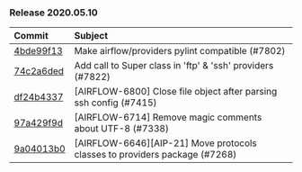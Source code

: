 

### Release 2020.05.10

| Commit                                                                                         | Subject                                                                    |
|:-----------------------------------------------------------------------------------------------|:---------------------------------------------------------------------------|
| [4bde99f13](https://github.com/apache/airflow/commit/4bde99f1323d72f6c84c1548079d5e98fc0a2a9a) | Make airflow/providers pylint compatible (#7802)                           |
| [74c2a6ded](https://github.com/apache/airflow/commit/74c2a6ded4d615de8e1b1c04a25146344138e920) | Add call to Super class in &#39;ftp&#39; &amp; &#39;ssh&#39; providers (#7822)                 |
| [df24b4337](https://github.com/apache/airflow/commit/df24b43370ca5812273ecd91d35104e023a407e6) | [AIRFLOW-6800] Close file object after parsing ssh config (#7415)          |
| [97a429f9d](https://github.com/apache/airflow/commit/97a429f9d0cf740c5698060ad55f11e93cb57b55) | [AIRFLOW-6714] Remove magic comments about UTF-8 (#7338)                   |
| [9a04013b0](https://github.com/apache/airflow/commit/9a04013b0e40b0d744ff4ac9f008491806d60df2) | [AIRFLOW-6646][AIP-21] Move protocols classes to providers package (#7268) |

